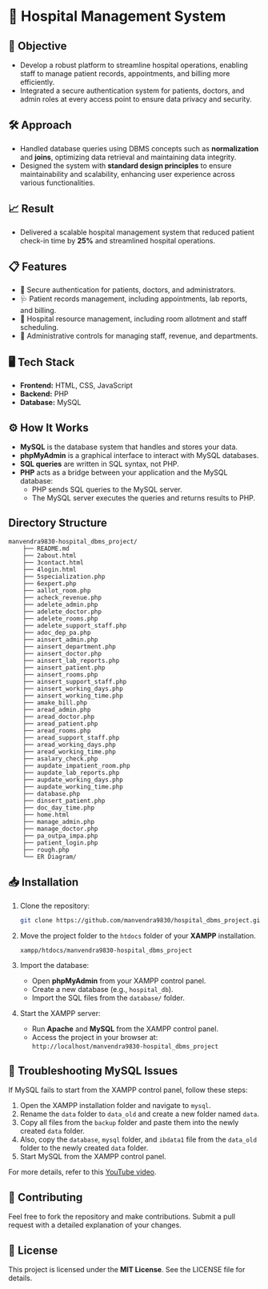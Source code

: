 # 🏥 **Hospital Management System**

## 🎯 **Objective**
- Develop a robust platform to streamline hospital operations, enabling staff to manage patient records, appointments, and billing more efficiently.
- Integrated a secure authentication system for patients, doctors, and admin roles at every access point to ensure data privacy and security.

## 🛠 **Approach**
- Handled database queries using DBMS concepts such as **normalization** and **joins**, optimizing data retrieval and maintaining data integrity.
- Designed the system with **standard design principles** to ensure maintainability and scalability, enhancing user experience across various functionalities.

## 📈 **Result**
- Delivered a scalable hospital management system that reduced patient check-in time by **25%** and streamlined hospital operations.

## 📋 **Features**
- 🔐 Secure authentication for patients, doctors, and administrators.
- 🩺 Patient records management, including appointments, lab reports, and billing.
- 🏨 Hospital resource management, including room allotment and staff scheduling.
- 🏢 Administrative controls for managing staff, revenue, and departments.

## 🖥 **Tech Stack**
- **Frontend:** HTML, CSS, JavaScript
- **Backend:** PHP
- **Database:** MySQL

## ⚙️ **How It Works**
- **MySQL** is the database system that handles and stores your data.
- **phpMyAdmin** is a graphical interface to interact with MySQL databases.
- **SQL queries** are written in SQL syntax, not PHP.
- **PHP** acts as a bridge between your application and the MySQL database:
  - PHP sends SQL queries to the MySQL server.
  - The MySQL server executes the queries and returns results to PHP.

## Directory Structure

```
manvendra9830-hospital_dbms_project/
    ├── README.md
    ├── 2about.html
    ├── 3contact.html
    ├── 4login.html
    ├── 5specialization.php
    ├── 6expert.php
    ├── aallot_room.php
    ├── acheck_revenue.php
    ├── adelete_admin.php
    ├── adelete_doctor.php
    ├── adelete_rooms.php
    ├── adelete_support_staff.php
    ├── adoc_dep_pa.php
    ├── ainsert_admin.php
    ├── ainsert_department.php
    ├── ainsert_doctor.php
    ├── ainsert_lab_reports.php
    ├── ainsert_patient.php
    ├── ainsert_rooms.php
    ├── ainsert_support_staff.php
    ├── ainsert_working_days.php
    ├── ainsert_working_time.php
    ├── amake_bill.php
    ├── aread_admin.php
    ├── aread_doctor.php
    ├── aread_patient.php
    ├── aread_rooms.php
    ├── aread_support_staff.php
    ├── aread_working_days.php
    ├── aread_working_time.php
    ├── asalary_check.php
    ├── aupdate_impatient_room.php
    ├── aupdate_lab_reports.php
    ├── aupdate_working_days.php
    ├── aupdate_working_time.php
    ├── database.php
    ├── dinsert_patient.php
    ├── doc_day_time.php
    ├── home.html
    ├── manage_admin.php
    ├── manage_doctor.php
    ├── pa_outpa_impa.php
    ├── patient_login.php
    ├── rough.php
    └── ER Diagram/

```


## 📥 **Installation**

1. Clone the repository:
    ```bash
    git clone https://github.com/manvendra9830/hospital_dbms_project.git
    ```
2. Move the project folder to the `htdocs` folder of your **XAMPP** installation.
    ```
    xampp/htdocs/manvendra9830-hospital_dbms_project
    ```
3. Import the database:
    - Open **phpMyAdmin** from your XAMPP control panel.
    - Create a new database (e.g., `hospital_db`).
    - Import the SQL files from the `database/` folder.

4. Start the XAMPP server:
    - Run **Apache** and **MySQL** from the XAMPP control panel.
    - Access the project in your browser at: `http://localhost/manvendra9830-hospital_dbms_project`

## 🚨 **Troubleshooting MySQL Issues**

If MySQL fails to start from the XAMPP control panel, follow these steps:

1. Open the XAMPP installation folder and navigate to `mysql`.
2. Rename the `data` folder to `data_old` and create a new folder named `data`.
3. Copy all files from the `backup` folder and paste them into the newly created `data` folder.
4. Also, copy the `database`, `mysql` folder, and `ibdata1` file from the `data_old` folder to the newly created `data` folder.
5. Start MySQL from the XAMPP control panel.

For more details, refer to this [YouTube video](https://youtu.be/yFVJwD2kkGM?si=NkrSNgDUyVUF4s8D).

## 🤝 **Contributing**

Feel free to fork the repository and make contributions. Submit a pull request with a detailed explanation of your changes.

## 📜 **License**

This project is licensed under the **MIT License**. See the LICENSE file for details.

